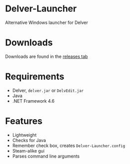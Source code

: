# Delver-Launcher
Alternative Windows launcher for Delver

# Downloads
Downloads are found in the [releases tab](https://github.com/Council-of-the-Delverers/Delver-Launcher/releases)

# Requirements
- Delver, `delver.jar` or `DelvEdit.jar`
- Java
- .NET Framework 4.6

# Features
- Lightweight
- Checks for Java
- Remember check box, creates `Delver-Launcher.config`
- Steam-alike gui
- Parses command line arguments
